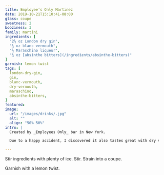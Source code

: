 ```yaml
---
title: Employee’s Only Martinez
date: 2019-10-21T15:10:41-08:00
glass: coupe
sweetness: 2
booziness: 3
family: martini
ingredients: [
  "2½ oz London dry gin",
  "¾ oz blanc vermouth",
  "½ Maraschino liqueur",
  "¼ oz [absinthe bitters](/ingredients/absinthe-bitters)"
]
garnish: lemon twist
tags: [
  london-dry-gin,
  gin,
  blanc-vermouth,
  dry-vermouth,
  maraschino,
  absinthe-bitters,
]
featured:
image:
  url: "/images/drinks/.jpg"
  alt: ""
  align: "50% 50%"
intro: |
  Created by _Employees Only_ bar in New York.

  Due to a happy accident, I discovered it also tastes great with dry vermouth substituted for the blanc vermouth, though I guess technically that would make it a Martini rather than a Martinez.

---
```


Stir ingredients with plenty of ice. Stir. Strain into a coupe.

Garnish with a lemon twist.
